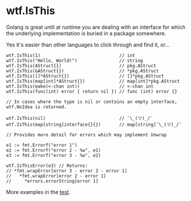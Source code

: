 # wtf.IsThis

Golang is great until at runtime you are dealing with an interface for which the underlying implementation is buried in a package somewhere.

Yes it's easier than other languages to click through and find it, or...

```golang
wtf.IsThis(1)                              // int
wtf.IsThis("Hello, World!")                // string
wtf.IsThis(AStruct{})                      // pkg.AStruct
wtf.IsThis(&AStruct{})                     // *pkg.AStruct
wtf.IsThis([]*AStruct{})                   // []*pkg.AStruct
wtf.IsThis(map[int]*AStruct{})             // map[int]*pkg.AStruct
wtf.IsThis(make(<-chan int))               // <-chan int
wtf.IsThis(func(int) error { return nil }) // func (int) error {}

// In cases where the type is nil or contains an empty interface, wtf.NoIdea is returned.

wtf.IsThis(nil)                            // ¯\_(ツ)_/¯
wtf.IsThis(map[string]interface{}{})       // map[string]¯\_(ツ)_/¯

// Provides more detail for errors which may implement Unwrap

e1 := fmt.Errorf("error 1")
e2 := fmt.Errorf("error 2 - %w", e1)
e3 := fmt.Errorf("error 3 - %w", e2)

wtf.IsThisError(e3) // Returns:
// *fmt.wrapError[error 3 - error 2 - error 1]
//   *fmt.wrapError[error 2 - error 1]
//     *errors.errorString[error 1]
```

More examples in the [test](./wtf_test.go).
